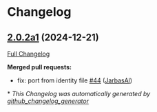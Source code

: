# Changelog

## [2.0.2a1](https://github.com/JarbasHiveMind/HiveMind-voice-sat/tree/2.0.2a1) (2024-12-21)

[Full Changelog](https://github.com/JarbasHiveMind/HiveMind-voice-sat/compare/2.0.1...2.0.2a1)

**Merged pull requests:**

- fix: port from identity file [\#44](https://github.com/JarbasHiveMind/HiveMind-voice-sat/pull/44) ([JarbasAl](https://github.com/JarbasAl))



\* *This Changelog was automatically generated by [github_changelog_generator](https://github.com/github-changelog-generator/github-changelog-generator)*

